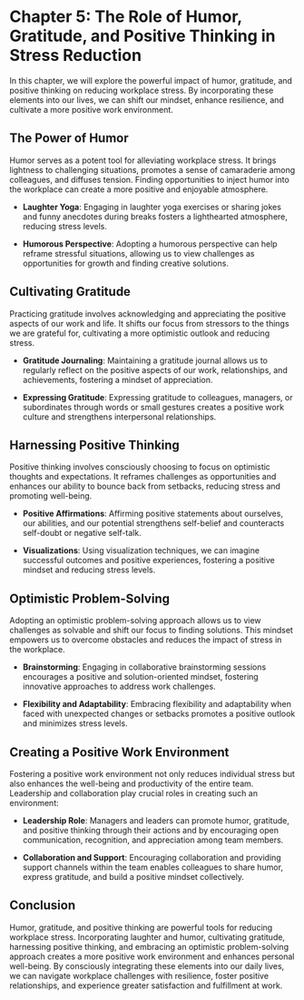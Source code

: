 Chapter 5: The Role of Humor, Gratitude, and Positive Thinking in Stress Reduction
==================================================================================

In this chapter, we will explore the powerful impact of humor, gratitude, and positive thinking on reducing workplace stress. By incorporating these elements into our lives, we can shift our mindset, enhance resilience, and cultivate a more positive work environment.

The Power of Humor
------------------

Humor serves as a potent tool for alleviating workplace stress. It brings lightness to challenging situations, promotes a sense of camaraderie among colleagues, and diffuses tension. Finding opportunities to inject humor into the workplace can create a more positive and enjoyable atmosphere.

* **Laughter Yoga**: Engaging in laughter yoga exercises or sharing jokes and funny anecdotes during breaks fosters a lighthearted atmosphere, reducing stress levels.

* **Humorous Perspective**: Adopting a humorous perspective can help reframe stressful situations, allowing us to view challenges as opportunities for growth and finding creative solutions.

Cultivating Gratitude
---------------------

Practicing gratitude involves acknowledging and appreciating the positive aspects of our work and life. It shifts our focus from stressors to the things we are grateful for, cultivating a more optimistic outlook and reducing stress.

* **Gratitude Journaling**: Maintaining a gratitude journal allows us to regularly reflect on the positive aspects of our work, relationships, and achievements, fostering a mindset of appreciation.

* **Expressing Gratitude**: Expressing gratitude to colleagues, managers, or subordinates through words or small gestures creates a positive work culture and strengthens interpersonal relationships.

Harnessing Positive Thinking
----------------------------

Positive thinking involves consciously choosing to focus on optimistic thoughts and expectations. It reframes challenges as opportunities and enhances our ability to bounce back from setbacks, reducing stress and promoting well-being.

* **Positive Affirmations**: Affirming positive statements about ourselves, our abilities, and our potential strengthens self-belief and counteracts self-doubt or negative self-talk.

* **Visualizations**: Using visualization techniques, we can imagine successful outcomes and positive experiences, fostering a positive mindset and reducing stress levels.

Optimistic Problem-Solving
--------------------------

Adopting an optimistic problem-solving approach allows us to view challenges as solvable and shift our focus to finding solutions. This mindset empowers us to overcome obstacles and reduces the impact of stress in the workplace.

* **Brainstorming**: Engaging in collaborative brainstorming sessions encourages a positive and solution-oriented mindset, fostering innovative approaches to address work challenges.

* **Flexibility and Adaptability**: Embracing flexibility and adaptability when faced with unexpected changes or setbacks promotes a positive outlook and minimizes stress levels.

Creating a Positive Work Environment
------------------------------------

Fostering a positive work environment not only reduces individual stress but also enhances the well-being and productivity of the entire team. Leadership and collaboration play crucial roles in creating such an environment:

* **Leadership Role**: Managers and leaders can promote humor, gratitude, and positive thinking through their actions and by encouraging open communication, recognition, and appreciation among team members.

* **Collaboration and Support**: Encouraging collaboration and providing support channels within the team enables colleagues to share humor, express gratitude, and build a positive mindset collectively.

Conclusion
----------

Humor, gratitude, and positive thinking are powerful tools for reducing workplace stress. Incorporating laughter and humor, cultivating gratitude, harnessing positive thinking, and embracing an optimistic problem-solving approach creates a more positive work environment and enhances personal well-being. By consciously integrating these elements into our daily lives, we can navigate workplace challenges with resilience, foster positive relationships, and experience greater satisfaction and fulfillment at work.
